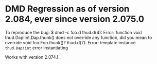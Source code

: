 DMD Regression as of version 2.084, ever since version 2.075.0
==

To reproduce the bug:
$ dmd -c foo.d
thud.d(4): Error: function void thud.Dap!int.Dap.thunk() does not override any function, did you mean to override void foo.Foo.thunk()?
thud.d(7): Error: template instance `thud.Dap!int` error instantiating

Works with version 2.074.1 .
